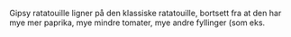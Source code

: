 Gipsy ratatouille ligner på den klassiske ratatouille, bortsett fra at den har mye mer paprika, mye mindre tomater, mye andre fyllinger (som eks.